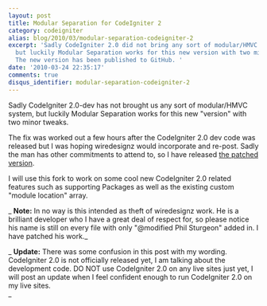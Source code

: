 ```yaml
---
layout: post
title: Modular Separation for CodeIgniter 2
category: codeigniter
alias: blog/2010/03/modular-separation-codeigniter-2
excerpt: 'Sadly CodeIgniter 2.0 did not bring any sort of modular/HMVC system to us,
  but luckily Modular Separation works for this new version with two minor tweaks.
  The new version has been published to GitHub. '
date: '2010-03-24 22:35:17'
comments: true
disqus_identifier: modular-separation-codeigniter-2
---
```


Sadly CodeIgniter 2.0-dev has not brought us any sort of modular/HMVC system, but luckily Modular Separation works for this new "version" with two minor tweaks.

The fix was worked out a few hours after the CodeIgniter 2.0 dev code was released but I was hoping wiredesignz would incorporate and re-post. Sadly the man has other commitments to attend to, so I have released [the patched version](http://github.com/philsturgeon/codeigniter-modular-separation).

I will use this fork to work on some cool new CodeIgniter 2.0 related features such as supporting Packages as well as the existing custom "module location" array.

_ **Note:** In no way is this intended as theft of wiredesignz work. He is a brilliant developer who I have a great deal of respect for, so please notice his name is still on every file with only "@modified Phil Sturgeon" added in. I have patched his work._

_ **Update:** There was some confusion in this post with my wording. CodeIgniter 2.0 is not officially released yet, I am talking about the development code. DO NOT use CodeIgniter 2.0 on any live sites just yet, I will post an update when I feel confident enough to run CodeIgniter 2.0 on my live sites.  
_

